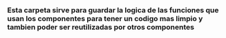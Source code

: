 ### Esta carpeta sirve para guardar la logica de las funciones que usan los componentes para tener un codigo mas limpio y tambien poder ser reutilizadas por otros componentes
